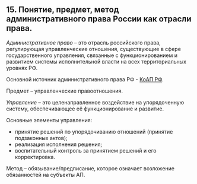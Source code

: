 ﻿## 15. Понятие, предмет, метод административного права России как отрасли права.

*Административное право* – это отрасль российского права, регулирующая
управленческие отношения, существующие в сфере государственного управления,
связанные с функционированием и развитием системы исполнительной власти
на всех территориальных уровнях РФ.

Основной источник административного права РФ -
[КоАП РФ](https://zakonrf.info/koap/).

Предмет – управленческие правоотношения.

*Управление* – это целенаправленное воздействие на упорядоченную систему,
обеспечивающее её функционирование и развитие.

Основные элементы управления:

- принятие решений по упорядочиванию отношений (принятие подзаконных актов);
- реализация исполнения решения;
- воспитательный контроль за принятием решений и его корректировка.

Метод – обязывание/предписание, которое означает возложение обязанностей на субъекты АП.
